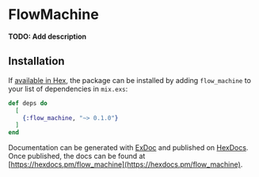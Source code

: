 # FlowMachine

**TODO: Add description**

## Installation

If [available in Hex](https://hex.pm/docs/publish), the package can be installed
by adding `flow_machine` to your list of dependencies in `mix.exs`:

```elixir
def deps do
  [
    {:flow_machine, "~> 0.1.0"}
  ]
end
```

Documentation can be generated with [ExDoc](https://github.com/elixir-lang/ex_doc)
and published on [HexDocs](https://hexdocs.pm). Once published, the docs can
be found at [https://hexdocs.pm/flow_machine](https://hexdocs.pm/flow_machine).

